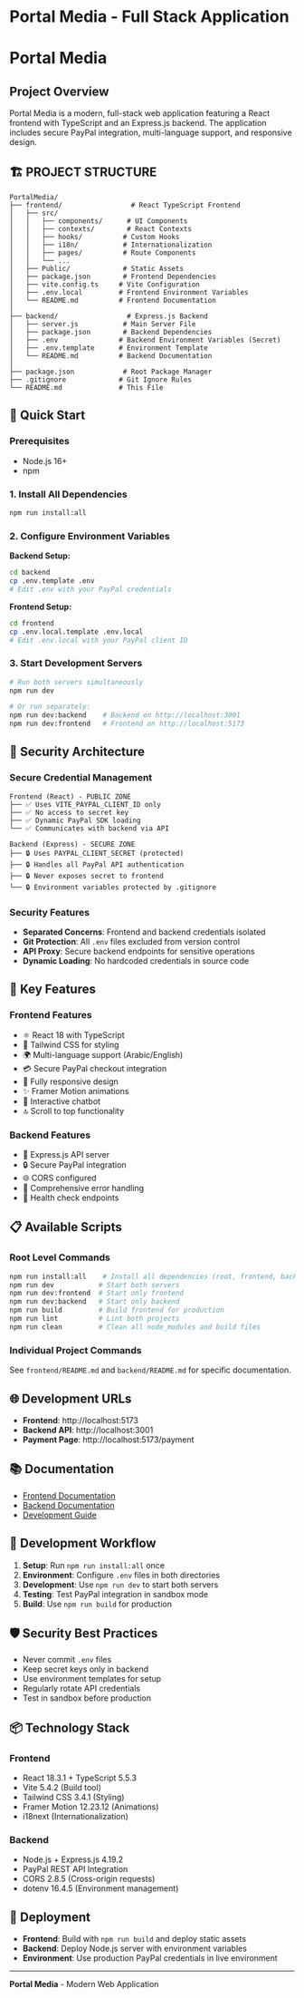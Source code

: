 # Portal Media - Full Stack Application

# Portal Media

## Project Overview

Portal Media is a modern, full-stack web application featuring a React frontend with TypeScript and an Express.js backend. The application includes secure PayPal integration, multi-language support, and responsive design.

## 🏗️ **PROJECT STRUCTURE**

```
PortalMedia/
├── frontend/                 # React TypeScript Frontend
│   ├── src/
│   │   ├── components/      # UI Components
│   │   ├── contexts/        # React Contexts
│   │   ├── hooks/          # Custom Hooks
│   │   ├── i18n/           # Internationalization
│   │   ├── pages/          # Route Components
│   │   └── ...
│   ├── Public/             # Static Assets
│   ├── package.json        # Frontend Dependencies
│   ├── vite.config.ts     # Vite Configuration
│   ├── .env.local         # Frontend Environment Variables
│   └── README.md          # Frontend Documentation
│
├── backend/                 # Express.js Backend
│   ├── server.js           # Main Server File
│   ├── package.json        # Backend Dependencies
│   ├── .env               # Backend Environment Variables (Secret)
│   ├── .env.template      # Environment Template
│   └── README.md          # Backend Documentation
│
├── package.json            # Root Package Manager
├── .gitignore             # Git Ignore Rules
└── README.md              # This File
```

## 🚀 **Quick Start**

### Prerequisites

- Node.js 16+
- npm

### 1. Install All Dependencies

```bash
npm run install:all
```

### 2. Configure Environment Variables

**Backend Setup:**

```bash
cd backend
cp .env.template .env
# Edit .env with your PayPal credentials
```

**Frontend Setup:**

```bash
cd frontend
cp .env.local.template .env.local
# Edit .env.local with your PayPal client ID
```

### 3. Start Development Servers

```bash
# Run both servers simultaneously
npm run dev

# Or run separately:
npm run dev:backend    # Backend on http://localhost:3001
npm run dev:frontend   # Frontend on http://localhost:5173
```

## 🔐 **Security Architecture**

### Secure Credential Management

```
Frontend (React) - PUBLIC ZONE
├── ✅ Uses VITE_PAYPAL_CLIENT_ID only
├── ✅ No access to secret key
├── ✅ Dynamic PayPal SDK loading
└── ✅ Communicates with backend via API

Backend (Express) - SECURE ZONE
├── 🔒 Uses PAYPAL_CLIENT_SECRET (protected)
├── 🔒 Handles all PayPal API authentication
├── 🔒 Never exposes secret to frontend
└── 🔒 Environment variables protected by .gitignore
```

### Security Features

- **Separated Concerns**: Frontend and backend credentials isolated
- **Git Protection**: All `.env` files excluded from version control
- **API Proxy**: Secure backend endpoints for sensitive operations
- **Dynamic Loading**: No hardcoded credentials in source code

## 🎯 **Key Features**

### Frontend Features

- ⚛️ React 18 with TypeScript
- 🎨 Tailwind CSS for styling
- 🌍 Multi-language support (Arabic/English)
- 💳 Secure PayPal checkout integration
- 📱 Fully responsive design
- ✨ Framer Motion animations
- 💬 Interactive chatbot
- 🔝 Scroll to top functionality

### Backend Features

- 🚀 Express.js API server
- 🔒 Secure PayPal integration
- 🌐 CORS configured
- 📝 Comprehensive error handling
- 🏥 Health check endpoints

## 📋 **Available Scripts**

### Root Level Commands

```bash
npm run install:all    # Install all dependencies (root, frontend, backend)
npm run dev           # Start both servers
npm run dev:frontend  # Start only frontend
npm run dev:backend   # Start only backend
npm run build         # Build frontend for production
npm run lint          # Lint both projects
npm run clean         # Clean all node_modules and build files
```

### Individual Project Commands

See `frontend/README.md` and `backend/README.md` for specific documentation.

## 🌐 **Development URLs**

- **Frontend**: http://localhost:5173
- **Backend API**: http://localhost:3001
- **Payment Page**: http://localhost:5173/payment

## 📚 **Documentation**

- [Frontend Documentation](./frontend/README.md)
- [Backend Documentation](./backend/README.md)
- [Development Guide](./DEVELOPMENT_GUIDE.md)

## 🔧 **Development Workflow**

1. **Setup**: Run `npm run install:all` once
2. **Environment**: Configure `.env` files in both directories
3. **Development**: Use `npm run dev` to start both servers
4. **Testing**: Test PayPal integration in sandbox mode
5. **Build**: Use `npm run build` for production

## 🛡️ **Security Best Practices**

- Never commit `.env` files
- Keep secret keys only in backend
- Use environment templates for setup
- Regularly rotate API credentials
- Test in sandbox before production

## 📦 **Technology Stack**

### Frontend

- React 18.3.1 + TypeScript 5.5.3
- Vite 5.4.2 (Build tool)
- Tailwind CSS 3.4.1 (Styling)
- Framer Motion 12.23.12 (Animations)
- i18next (Internationalization)

### Backend

- Node.js + Express.js 4.19.2
- PayPal REST API Integration
- CORS 2.8.5 (Cross-origin requests)
- dotenv 16.4.5 (Environment management)

## 🚀 **Deployment**

- **Frontend**: Build with `npm run build` and deploy static assets
- **Backend**: Deploy Node.js server with environment variables
- **Environment**: Use production PayPal credentials in live environment

---

**Portal Media** - Modern Web Application
